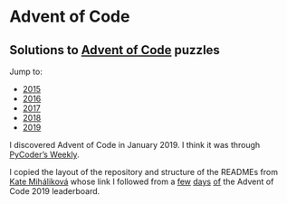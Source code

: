 # Advent of Code

## Solutions to [Advent of Code](https://adventofcode.com) puzzles

Jump to:
- [2015](https://github.com/SSteve/AdventOfCode/tree/master/Advent2015)
- [2016](https://github.com/SSteve/AdventOfCode/tree/master/Advent2016)
- [2017](https://github.com/SSteve/AdventOfCode/tree/master/Advent2017)
- [2018](https://github.com/SSteve/AdventOfCode/tree/master/Advent2018)
- [2019](https://github.com/SSteve/AdventOfCode/tree/master/Advent2019)

I discovered Advent of Code in January 2019. I think it was through [PyCoder’s Weekly](https://pycoders.com).

I copied the layout of the repository and structure of the READMEs from [Kate Miháliková](https://github.com/katemihalikova/advent-of-code) whose link I followed from a [few](https://adventofcode.com/2019/leaderboard/day/2) [days](https://adventofcode.com/2019/leaderboard/day/3) [of](https://adventofcode.com/2019/leaderboard/day/4) the Advent of Code 2019 leaderboard.
